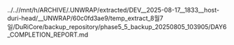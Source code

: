 ../..//mnt/h/ARCHIVE/.UNWRAP/extracted/DEV__2025-08-17__1833__host-duri-head/__UNWRAP/60c0fd3ae9/temp_extract_8월7일/DuRiCore/backup_repository/phase5_5_backup_20250805_103905/DAY6_COMPLETION_REPORT.md